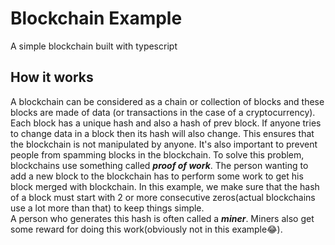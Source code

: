 # Blockchain Example

A simple blockchain built with typescript

## How it works

A blockchain can be considered as a chain or collection of blocks and these blocks are made of data (or transactions in the case of a cryptocurrency).
Each block has a unique hash and also a hash of prev block.  If anyone tries to change data in a block then its hash will also change. This ensures that the blockchain is not manipulated by anyone.
It's also important to prevent people from spamming blocks in the blockchain. To solve this problem,  blockchains use something called ***proof of work***.
The person wanting to add a new block to the blockchain has to perform some work to get his block merged with blockchain.  In this example, we 
make sure that the hash of a block must start with 2 or more consecutive zeros(actual blockchains use a lot more than that) to keep things simple.  
A person who generates this hash is often called a ***miner***. Miners also get some reward for doing this work(obviously not in this example😂).
